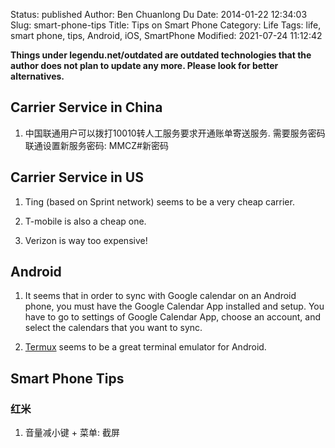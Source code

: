 Status: published
Author: Ben Chuanlong Du
Date: 2014-01-22 12:34:03
Slug: smart-phone-tips
Title: Tips on Smart Phone
Category: Life
Tags: life, smart phone, tips, Android, iOS, SmartPhone
Modified: 2021-07-24 11:12:42

**Things under legendu.net/outdated are outdated technologies that the author does not plan to update any more. Please look for better alternatives.**

## Carrier Service in China

1. 中国联通用户可以拨打10010转人工服务要求开通账单寄送服务. 
    需要服务密码
    联通设置新服务密码:
    MMCZ#新密码
 
## Carrier Service in US

1. Ting (based on Sprint network) seems to be a very cheap carrier.

2. T-mobile is also a cheap one.

3. Verizon is way too expensive!

## Android

1. It seems that in order to sync with Google calendar on an Android phone,
    you must have the Google Calendar App installed and setup. 
    You have to go to settings of Google Calendar App, 
    choose an account, and select the calendars that you want to sync.

2. [Termux](https://termux.com/) seems to be a great terminal emulator for Android.

## Smart Phone Tips

### 红米

1. 音量减小键 + 菜单: 截屏
